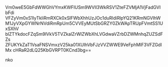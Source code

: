 Vm0weE5GbFdWWGhVYmxKWFlUSm9WVll3WkRSV1ZteFZVMjA1VjFadGVIbFdi
VFZyVm0xS1IyTkliRmRXCk0xSlFWbXhhUzJOc1duRldiRlpYQ21KRmNGVlhW
M1JyVXpGYWNrNVdiRmRpUm5CVVEyMUtSbGRZY0ZkWApTRUpFVmtSS1UxSXhV
blZTYkdocFZqSm9lVkV5TVZkalZrWlZWbXhLVGdwaVZrbDZWMnhqZUZSdFZs
ZFUKYkZaT1VsaFNSVmxzV25ka01XUlhVbFJzVVZWWE9VeFphMlF3VFZGdlMx
cHRaR2dLQ25KbGVRPT0KCnd3bg==

nko